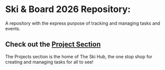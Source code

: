 # Ski & Board 2026 Repository:
A repository with the express purpose of tracking and managing tasks and events.

## Check out the [Project Section](https://github.com/orgs/URI-Alpine/projects/1/views/1)
  The Projects section is the home of The Ski Hub, the one stop shop for creating and managing tasks for all to see!
